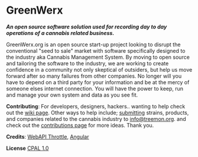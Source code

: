  
# GreenWerx #

***An open source software solution used for recording day to day operations of a cannabis related business.***

 GreenWerx.org is an open source start-up project looking to disrupt the conventional "seed to sale" market with software specifically designed to the industry aka Cannabis Management System. By moving to open source and tailoring the software to the industry, we are working to create confidence in a community not only skeptical of outsiders, but help us move forward after so many failures from other companies. No longer will you have to depend on a third party for your information and be at the mercy of someone elses internet connection. You will have the power to keep, run and manage your own system and data as you see fit.

**Contributing**: For developers, designers, hackers.. wanting to help check out the [wiki page](https://github.com/bluesektor/GreenWerx/wiki). Other ways to help include; [submitting](mailto:info@treemon.org) strains, products, and companies related to the cannabis industry to [info@treemon.org](mailtto:info@treemon.org).
and check out the [contributions page](http://GreenWerx.org/contribute.html) for more ideas. 
Thank you.


**Credits**: [WebAPI Throttle](https://github.com/stefanprodan/WebApiThrottle), [Angular](https://github.com/angular)

**License** [CPAL 1.0](https://opensource.org/licenses/CPAL-1.0)
